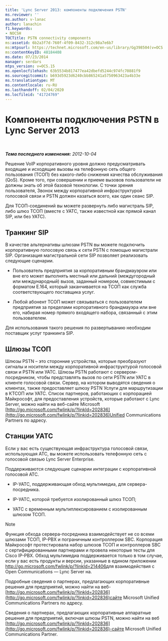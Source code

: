 ```yaml
---
title: 'Lync Server 2013: компоненты подключения PSTN'
ms.reviewer: ''
ms.author: v-lanac
author: lanachin
f1.keywords:
- NOCSH
TOCTitle: PSTN connectivity components
ms:assetid: 6b2a3f7d-760f-4f09-8432-312c98a7e6b7
ms:mtpsurl: https://technet.microsoft.com/en-us/library/Gg398504(v=OCS.15)
ms:contentKeyID: 48184408
ms.date: 07/23/2014
manager: serdars
mtps_version: v=OCS.15
ms.openlocfilehash: 63b5534b817477ea42dbefd5244c974fc70881f9
ms.sourcegitcommit: b693d5923d6240cbb865241a5750963423a4b33e
ms.translationtype: MT
ms.contentlocale: ru-RU
ms.lasthandoff: 02/04/2020
ms.locfileid: "41724769"
---
```

<div data-xmlns="http://www.w3.org/1999/xhtml">

<div class="topic" data-xmlns="http://www.w3.org/1999/xhtml" data-msxsl="urn:schemas-microsoft-com:xslt" data-cs="http://msdn.microsoft.com/en-us/">

<div data-asp="http://msdn2.microsoft.com/asp">

# <a name="pstn-connectivity-components-in-lync-server-2013"></a>Компоненты подключения PSTN в Lync Server 2013

</div>

<div id="mainSection">

<div id="mainBody">

<span> </span>

_**Тема последнего изменения:** 2012-10-04_

Решение VoIP корпоративного уровня должно предусматривать входящие и исходящие вызовы на телефонную сеть общего пользования (ТСОП) без какого-либо снижения качества обслуживания (QoS). Кроме того, при совершении и приеме вызовов пользователи не должны знать об этой базовой технологии. С точки зрения пользователя, Звонок между корпоративной инфраструктурой голосовой связи и PSTN должен казаться всего, как один сеанс SIP.

Для ТСОП-соединений вы можете развернуть либо магистраль SIP, либо шлюз ТСОП (вместе с УАТС, также известной как прямой канал SIP, или без УАТС).

<div>

## <a name="sip-trunking"></a>Транкинг SIP

В качестве альтернативы шлюзам PSTN вы можете подключить корпоративную голосовую связь к сети PSTN с помощью магистрали SIP. Организация магистральной сети SIP позволяет реализовать следующие сценарии.

  - Пользователь предприятия за корпоративным брандмауэром или вне его может выполнять местный или дальний (междугородный или международный) вызов, заданный номером, совместимым с форматом E.164, который заканчивается на ТСОП как служба соответствующего поставщика услуг.

  - Любой абонент ТСОП может связываться с пользователем предприятия за пределами корпоративного брандмауэра или вне его, набирая номер прямого входящего набора, связанный с этим пользователем.

Для использования такого решения по развертыванию необходим поставщик услуг транкинга SIP.

</div>

<div>

## <a name="pstn-gateways"></a>Шлюзы ТСОП

Шлюзы PSTN – это сторонние устройства, которые преобразуют сигналы и носители между корпоративной инфраструктурой голосовой связи и PSTN или УАТС. Шлюзы PSTN работают с сервером-посредником, чтобы представлять вызов по сети PSTN или УАТС в клиенте голосовой связи. Сервер, на котором выводятся сведения о клиентах, также предоставляет шлюзу PSTN Услуги для маршрутизации в КТСОП или УАТС. Список партнеров, работающих с корпорацией Майкрософт, для предоставления устройств, которые работают с Lync Server, можно найти на веб-сайте Microsoft [http://go.microsoft.com/fwlink/p/?linkId=202836](http://go.microsoft.com/fwlink/p/?linkid=202836)Unified Communications Partners по адресу.

</div>

<div>

## <a name="private-branch-exchanges"></a>Станции УАТС

Если у вас есть существующая инфраструктура голосовой связи, использующая АТС, вы можете использовать телефонную сеть с голосовой связью Lync Server Enterprise.

Поддерживаются следующие сценарии интеграции с корпоративной голосовой АТС.

  - IP-УАТС, поддерживающая обход мультимедиа, для сервера-посредника.

  - IP-УАТС, которой требуется изолированный шлюз ТСОП;

  - УАТС с временным мультиплексированием с изолированным шлюзом ТСОП.

<div>


> [!NOTE]  
> Функция обхода сервера-посредника взаимодействует не со всеми шлюзами ТСОП, IP-PBX и пограничным контроллером SBC. Корпорация Майкрософт протестировала набор шлюзов ТСОП и контроллеров SBC с сертифицированными партнерами и провела некоторые тесты для Cisco IP-PBX. Обход мультимедиа поддерживается только в том случае, если у вас есть продукты и версии, указанные в едином приложении <A href="http://go.microsoft.com/fwlink/p/?linkid=214406">http://go.microsoft.com/fwlink/p/?linkId=214406</A>для взаимодействия с Open Communications — Lync Server на.



</div>

Подробные сведения о партнерах, предлагающих корпоративные решения для предприятий, можно найти на веб- [http://go.microsoft.com/fwlink/p/?linkId=202836](http://go.microsoft.com/fwlink/p/?linkid=202836)сайте Microsoft Unified Communications Partners по адресу.

Сведения о партнерах, предлагающих корпоративные аппаратные решения для предприятий, включая шлюзы PSTN, можно найти на веб [http://go.microsoft.com/fwlink/p/?linkId=202836](http://go.microsoft.com/fwlink/p/?linkid=202836)-сайте Microsoft Unified Communications Partner.

</div>

</div>

<span> </span>

</div>

</div>

</div>

